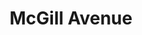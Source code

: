 ---
abv: 7.0%
alt:
availability: Keg
bitterness: 
description: Smooth and easy drinking with a distinctive hop flavor and aroma from the heavy dry hopping with Mosaic and Columbus.
gravity: 
hops: 
ibu: 42
img: mcgill-avenue.jpg
layout: beer
malt: 
modal-id: mcgill-avenue
title: McGill Avenue
on-tap: yup
sourness: 
style: Hazy IPA
---